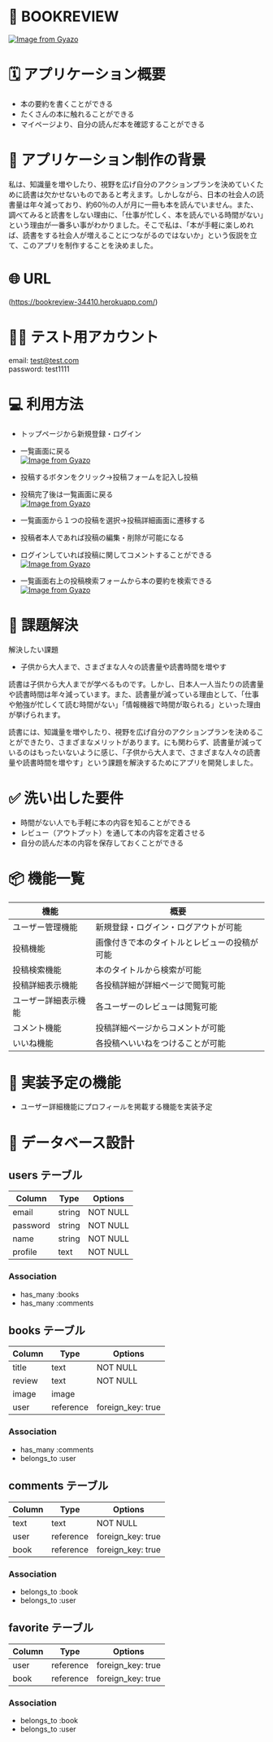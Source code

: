 # 📕 BOOKREVIEW
[![Image from Gyazo](https://i.gyazo.com/12402ee96e5352583ece700cafd51a2f.gif)](https://gyazo.com/12402ee96e5352583ece700cafd51a2f)


# 🗓 アプリケーション概要

- 本の要約を書くことができる
- たくさんの本に触れることができる
- マイページより、自分の読んだ本を確認することができる


# 💭 アプリケーション制作の背景

私は、知識量を増やしたり、視野を広げ自分のアクションプランを決めていくために読書は欠かせないものであると考えます。しかしながら、日本の社会人の読書量は年々減っており、約60％の人が月に一冊も本を読んでいません。また、調べてみると読書をしない理由に、「仕事が忙しく、本を読んでいる時間がない」という理由が一番多い事がわかりました。そこで私は、「本が手軽に楽しめれば、読書をする社会人が増えることにつながるのではないか」という仮説を立て、このアプリを制作することを決めました。


# 🌐 URL

(https://bookreview-34410.herokuapp.com/)


# 🙋‍♂️ テスト用アカウント

email:    test@test.com  
password: test1111  


# 💻 利用方法

- トップページから新規登録・ログイン  
- 一覧画面に戻る  
[![Image from Gyazo](https://i.gyazo.com/d8dcec8f675cd2c0adbe57d39eef66ce.gif)](https://gyazo.com/d8dcec8f675cd2c0adbe57d39eef66ce)


- 投稿するボタンをクリック→投稿フォームを記入し投稿  
- 投稿完了後は一覧画面に戻る  
[![Image from Gyazo](https://i.gyazo.com/4b8098e769f11b24f6a2786d97eb54c5.gif)](https://gyazo.com/4b8098e769f11b24f6a2786d97eb54c5)

- 一覧画面から１つの投稿を選択→投稿詳細画面に遷移する  
- 投稿者本人であれば投稿の編集・削除が可能になる  
- ログインしていれば投稿に関してコメントすることができる  
[![Image from Gyazo](https://i.gyazo.com/0e40730931085600b312c15f471bd096.gif)](https://gyazo.com/0e40730931085600b312c15f471bd096)

- 一覧画面右上の投稿検索フォームから本の要約を検索できる
[![Image from Gyazo](https://i.gyazo.com/3237b96bf27eeadaec2ec2e7dacee782.gif)](https://gyazo.com/3237b96bf27eeadaec2ec2e7dacee782)


# 📝 課題解決

解決したい課題
- 子供から大人まで、さまざまな人々の読書量や読書時間を増やす

読書は子供から大人までが学べるものです。しかし、日本人一人当たりの読書量や読書時間は年々減っています。また、読書量が減っている理由として、「仕事や勉強が忙しくて読む時間がない」「情報機器で時間が取られる」といった理由が挙げられます。

読書には、知識量を増やしたり、視野を広げ自分のアクションプランを決めることができたり、さまざまなメリットがあります。にも関わらず、読書量が減っているのはもったいないように感じ、「子供から大人まで、さまざまな人々の読書量や読書時間を増やす」という課題を解決するためにアプリを開発しました。


# ✅ 洗い出した要件

- 時間がない人でも手軽に本の内容を知ることができる
- レビュー（アウトプット）を通して本の内容を定着させる
- 自分の読んだ本の内容を保存しておくことができる


# 📦 機能一覧

| 機能                 | 概要                                         |
| -------------------- | -------------------------------------------- |
| ユーザー管理機能     | 新規登録・ログイン・ログアウトが可能         |
| 投稿機能             | 画像付きで本のタイトルとレビューの投稿が可能 |
| 投稿検索機能         | 本のタイトルから検索が可能                   |
| 投稿詳細表示機能     | 各投稿詳細が詳細ページで閲覧可能             |
| ユーザー詳細表示機能 | 各ユーザーのレビューは閲覧可能               |
| コメント機能         | 投稿詳細ページからコメントが可能             |
| いいね機能           | 各投稿へいいねをつけることが可能             |


# 🔨 実装予定の機能

- ユーザー詳細機能にプロフィールを掲載する機能を実装予定


# 📎 データベース設計

## users テーブル

| Column     | Type    | Options   |
| ---------- | ------- | --------- |
| email      | string  | NOT NULL  |
| password   | string  | NOT NULL  |
| name       | string  | NOT NULL  |
| profile    | text    | NOT NULL  | 

### Association
- has_many :books
- has_many :comments


## books テーブル

| Column     | Type      | Options                    |
| ---------- | --------- | -------------------------- |
| title      | text      | NOT NULL                   |
| review     | text      | NOT NULL                   |
| image      | image     |                            | 
| user       | reference | foreign_key: true          | 

### Association
- has_many   :comments
- belongs_to :user


## comments テーブル

| Column     | Type      | Options                    |
| ---------- | --------- | -------------------------- |
| text       | text      | NOT NULL                   |
| user       | reference | foreign_key: true          |
| book       | reference | foreign_key: true          |

### Association
- belongs_to :book
- belongs_to :user


## favorite テーブル

| Column     | Type      | Options                    |
| ---------- | --------- | -------------------------- |
| user       | reference | foreign_key: true          |
| book       | reference | foreign_key: true          |

### Association
- belongs_to :book
- belongs_to :user